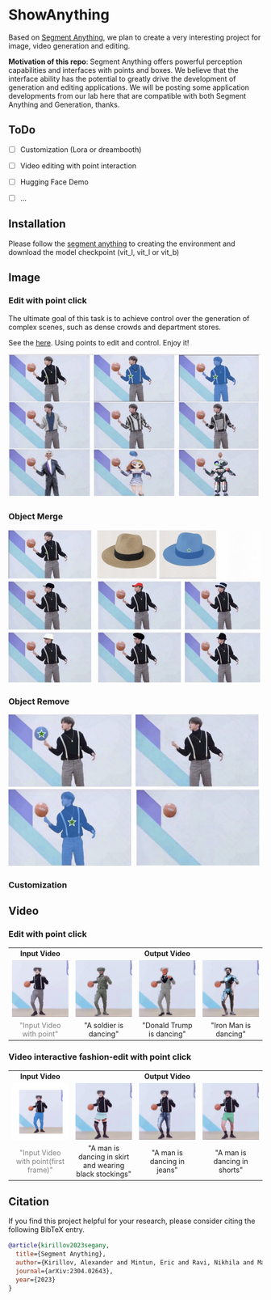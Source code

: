 # ShowAnything
Based on [Segment Anything](https://github.com/facebookresearch/segment-anything), we plan to create a very interesting project for image, video generation and editing.

**Motivation of this repo**: Segment Anything offers powerful perception capabilities and interfaces with points and boxes. We believe that the interface ability has the potential to greatly drive the development of generation and editing applications. We will be posting some application developments from our lab here that are compatible with both Segment Anything and Generation, thanks.
 
## ToDo
- [ ] Customization (Lora or dreambooth)
- [ ] Video editing with point interaction
- [ ] Hugging Face Demo
- [ ] ...


## Installation
Please follow the [segment anything](https://github.com/facebookresearch/segment-anything#model-checkpoints) to creating the environment and download the model checkpoint (vit_l, vit_l or vit_b)


## Image

### Edit with point click
The ultimate goal of this task is to achieve control over the generation of complex scenes, such as dense crowds and department stores.

See the [here](./ImageEdit). Using points to edit and control. Enjoy it! 

<img src="./assets/fig1.jpg" width="500"/>


### Object Merge
<img src="./assets/fig2.jpg" width="500"/>

### Object Remove
<img src="./assets/fig3.jpg" width="500"/>

### Customization


## Video

### Edit with point click


<table class="center">
<tr>
  <td style="text-align:center;"><b>Input Video</b></td>
  <td style="text-align:center;" colspan="3"><b>Output Video</b></td>
</tr>
<tr>
  <td><img src="./assets/video/original.gif"></td>
  <td><img src="./assets/video/A soldier is dancing_crop.gif"></td>      
  <td><img src="./assets/video/Donald Trump is dancing_crop.gif"></td>
  <td><img src="./assets/video/Iron Man is dancing_crop.gif"></td>
</tr>
<tr>
  <td width=25% style="text-align:center;color:gray;">"Input Video with point"</td>
  <td width=25% style="text-align:center;">"A soldier is dancing"</td>
  <td width=25% style="text-align:center;">"Donald Trump is dancing"</td>
  <td width=25% style="text-align:center;">"Iron Man is dancing"</td>
</tr>
</table>



### Video interactive fashion-edit with point click






<table class="center">
<tr>
  <td style="text-align:center;"><b>Input Video</b></td>
  <td style="text-align:center;" colspan="3"><b>Output Video</b></td>
</tr>
<tr>
  <td><img src="./assets/video/seg_02_result.png"></td>
  <td><img src="./assets/video/A man is dancing in skirt and wearing black stockings.gif"></td>      
  <td><img src="./assets/video/A man is dancing in jeans.gif"></td>
  <td><img src="./assets/video/A man is dancing in shorts.gif"></td>
</tr>
<tr>
  <td width=25% style="text-align:center;color:gray;">"Input Video with point(first frame)"</td>
  <td width=25% style="text-align:center;">"A man is dancing in skirt and wearing black stockings"</td>
  <td width=25% style="text-align:center;">"A man is dancing in jeans"</td>
  <td width=25% style="text-align:center;">"A man is dancing in shorts"</td>
</tr>
</table>




## Citation
If you find this project helpful for your research, please consider citing the following BibTeX entry.
```BibTex
@article{kirillov2023segany,
  title={Segment Anything}, 
  author={Kirillov, Alexander and Mintun, Eric and Ravi, Nikhila and Mao, Hanzi and Rolland, Chloe and Gustafson, Laura and Xiao, Tete and Whitehead, Spencer and Berg, Alexander C. and Lo, Wan-Yen and Doll{\'a}r, Piotr and Girshick, Ross},
  journal={arXiv:2304.02643},
  year={2023}
}

```